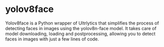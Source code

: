 # yolov8face
Yolov8face is a Python wrapper of Ultrlytics that simplifies the process of detecting faces in images using the yolov8n-face model. It takes care of model downloading, loading and postprocessing, allowing you to detect faces in images with just a few lines of code. 
